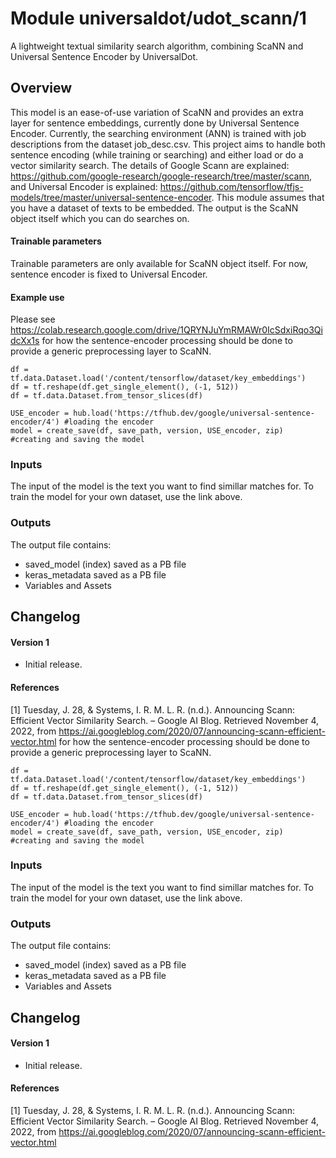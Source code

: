 # Module universaldot/udot_scann/1


A lightweight textual similarity search algorithm, combining ScaNN and Universal Sentence Encoder by UniversalDot.

<!-- colab:https://colab.research.google.com/drive/1QRYNJuYmRMAWr0IcSdxiRqo3QidcXx1s -->
<!-- dataset: jobdescriptions -->
<!-- asset-path: legacy -->
<!-- network-architecture: transformer -->
<!-- language: language agnostic -->
<!-- fine-tunable: true -->
<!-- format: hub -->
<!-- task: text-embedding & vector similarity search -->


## Overview

This model is an ease-of-use variation of ScaNN and provides an extra layer for sentence embeddings, currently done by Universal Sentence Encoder. 
Currently, the searching environment (ANN) is trained with job descriptions from the dataset job_desc.csv. This project aims to
handle both sentence encoding (while training or searching) and either load or do a vector similarity search. 
The details of Google Scann are explained: https://github.com/google-research/google-research/tree/master/scann,
and Universal Encoder is explained: https://github.com/tensorflow/tfjs-models/tree/master/universal-sentence-encoder. This module assumes that you have a dataset of texts to be embedded. The output is the ScaNN object itself
which you can do searches on.

#### Trainable parameters

Trainable parameters are only available for ScaNN object itself. For now, sentence encoder is fixed to Universal Encoder.

#### Example use

Please see
https://colab.research.google.com/drive/1QRYNJuYmRMAWr0IcSdxiRqo3QidcXx1s
for how the sentence-encoder processing should be done to provide a generic preprocessing layer to ScaNN.

```
df = tf.data.Dataset.load('/content/tensorflow/dataset/key_embeddings')
df = tf.reshape(df.get_single_element(), (-1, 512))
df = tf.data.Dataset.from_tensor_slices(df)

USE_encoder = hub.load('https://tfhub.dev/google/universal-sentence-encoder/4') #loading the encoder
model = create_save(df, save_path, version, USE_encoder, zip) #creating and saving the model

```

### Inputs

The input of the model is the text you want to find simillar matches for. To train the model for your own dataset, use the link above.

### Outputs

The output file contains:
* saved_model (index) saved as a PB file
* keras_metadata saved as a PB file
* Variables and Assets

## Changelog

#### Version 1

*   Initial release.


#### References

[1] Tuesday, J. 28, &amp; Systems, I. R. M. L. R. (n.d.). Announcing Scann: Efficient Vector Similarity Search. – Google AI Blog. Retrieved November 4, 2022, from https://ai.googleblog.com/2020/07/announcing-scann-efficient-vector.html 
for how the sentence-encoder processing should be done to provide a generic preprocessing layer to ScaNN.

```
df = tf.data.Dataset.load('/content/tensorflow/dataset/key_embeddings')
df = tf.reshape(df.get_single_element(), (-1, 512))
df = tf.data.Dataset.from_tensor_slices(df)

USE_encoder = hub.load('https://tfhub.dev/google/universal-sentence-encoder/4') #loading the encoder
model = create_save(df, save_path, version, USE_encoder, zip) #creating and saving the model

```

### Inputs

The input of the model is the text you want to find simillar matches for. To train the model for your own dataset, use the link above.

### Outputs

The output file contains:
* saved_model (index) saved as a PB file
* keras_metadata saved as a PB file
* Variables and Assets

## Changelog

#### Version 1

*   Initial release.


#### References

[1] Tuesday, J. 28, &amp; Systems, I. R. M. L. R. (n.d.). Announcing Scann: Efficient Vector Similarity Search. – Google AI Blog. Retrieved November 4, 2022, from https://ai.googleblog.com/2020/07/announcing-scann-efficient-vector.html 
